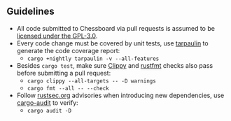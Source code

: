 ## Guidelines

* All code submitted to Chessboard via pull requests is
assumed to be [licensed under the GPL-3.0][LICENSE].
* Every code change must be covered by unit tests, use [tarpaulin] to generate the code coverage report:
  + `cargo +nightly tarpaulin -v --all-features`
* Besides `cargo test`, make sure [Clippy] and [rustfmt] checks also pass before submitting a pull request:
  + `cargo clippy --all-targets -- -D warnings`
  + `cargo fmt --all -- --check`
* Follow [rustsec.org] advisories when introducing new dependencies, use [cargo-audit] to verify:
  + `cargo audit -D`

[LICENSE]:      https://github.com/brunocodutra/chessboard/blob/master/LICENSE
[rustsec.org]:  https://rustsec.org/advisories/

[Clippy]:       https://github.com/rust-lang/rust-clippy#usage
[rustfmt]:      https://github.com/rust-lang/rustfmt#quick-start
[tarpaulin]:    https://github.com/xd009642/tarpaulin#usage
[cargo-audit]:  https://github.com/RustSec/cargo-audit#installation
